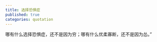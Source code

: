 ```yaml
---
title: 选择恐惧症
published: true
categories: quotation
---
```


哪有什么选择恐惧症，还不是因为穷；哪有什么优柔寡断，还不是因为怂。”